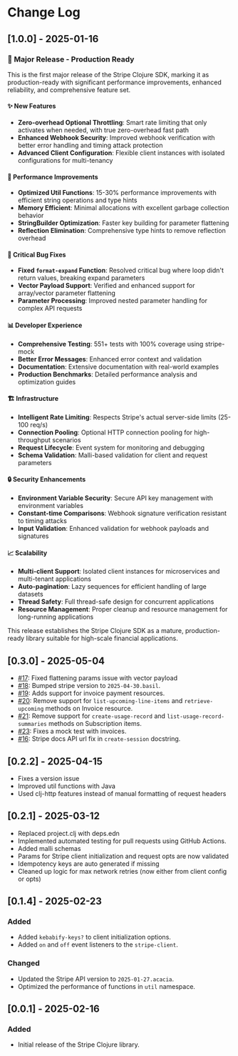 # Change Log

## [1.0.0] - 2025-01-16

### 🚀 Major Release - Production Ready

This is the first major release of the Stripe Clojure SDK, marking it as production-ready with significant performance improvements, enhanced reliability, and comprehensive feature set.

#### ✨ New Features
- **Zero-overhead Optional Throttling**: Smart rate limiting that only activates when needed, with true zero-overhead fast path
- **Enhanced Webhook Security**: Improved webhook verification with better error handling and timing attack protection
- **Advanced Client Configuration**: Flexible client instances with isolated configurations for multi-tenancy

#### 🎯 Performance Improvements
- **Optimized Util Functions**: 15-30% performance improvements with efficient string operations and type hints
- **Memory Efficient**: Minimal allocations with excellent garbage collection behavior
- **StringBuilder Optimization**: Faster key building for parameter flattening
- **Reflection Elimination**: Comprehensive type hints to remove reflection overhead

#### 🔧 Critical Bug Fixes
- **Fixed `format-expand` Function**: Resolved critical bug where loop didn't return values, breaking expand parameters
- **Vector Payload Support**: Verified and enhanced support for array/vector parameter flattening
- **Parameter Processing**: Improved nested parameter handling for complex API requests

#### 📊 Developer Experience
- **Comprehensive Testing**: 551+ tests with 100% coverage using stripe-mock
- **Better Error Messages**: Enhanced error context and validation
- **Documentation**: Extensive documentation with real-world examples
- **Production Benchmarks**: Detailed performance analysis and optimization guides

#### 🏗️ Infrastructure
- **Intelligent Rate Limiting**: Respects Stripe's actual server-side limits (25-100 req/s)
- **Connection Pooling**: Optional HTTP connection pooling for high-throughput scenarios
- **Request Lifecycle**: Event system for monitoring and debugging
- **Schema Validation**: Malli-based validation for client and request parameters

#### 🔒 Security Enhancements
- **Environment Variable Security**: Secure API key management with environment variables
- **Constant-time Comparisons**: Webhook signature verification resistant to timing attacks
- **Input Validation**: Enhanced validation for webhook payloads and signatures

#### 📈 Scalability
- **Multi-client Support**: Isolated client instances for microservices and multi-tenant applications
- **Auto-pagination**: Lazy sequences for efficient handling of large datasets
- **Thread Safety**: Full thread-safe design for concurrent applications
- **Resource Management**: Proper cleanup and resource management for long-running applications

This release establishes the Stripe Clojure SDK as a mature, production-ready library suitable for high-scale financial applications.

## [0.3.0] - 2025-05-04

- [#17](https://github.com/yonureker/stripe-clojure/issues/17): Fixed flattening params issue with vector payload 
- [#18](https://github.com/yonureker/stripe-clojure/pull/18): Bumped stripe version to `2025-04-30.basil`.
- [#19](https://github.com/yonureker/stripe-clojure/pull/19): Adds support for invoice payment resources. 
- [#20](https://github.com/yonureker/stripe-clojure/pull/20): Remove support for `list-upcoming-line-items` and `retrieve-upcoming` methods on Invoice resource. 
- [#21](https://github.com/yonureker/stripe-clojure/pull/21): Remove support for `create-usage-record` and `list-usage-record-summaries` methods on Subscription items. 
- [#23](https://github.com/yonureker/stripe-clojure/pull/23): Fixes a mock test with invoices. 
- [#16](https://github.com/yonureker/stripe-clojure/pull/16): Stripe docs API url fix in `create-session` docstring. 

## [0.2.2] - 2025-04-15

- Fixes a version issue
- Improved util functions with Java
- Used clj-http features instead of manual formatting of request headers

## [0.2.1] - 2025-03-12

- Replaced project.clj with deps.edn
- Implemented automated testing for pull requests using GitHub Actions.
- Added malli schemas
- Params for Stripe client initialization and request opts are now validated
- Idempotency keys are auto generated if missing
- Cleaned up logic for max network retries (now either from client config or opts)

## [0.1.4] - 2025-02-23

### Added

- Added `kebabify-keys?` to client initialization options.
- Added `on` and `off` event listeners to the `stripe-client`.

### Changed

- Updated the Stripe API version to `2025-01-27.acacia`.
- Optimized the performance of functions in `util` namespace.


## [0.0.1] - 2025-02-16

### Added

- Initial release of the Stripe Clojure library.